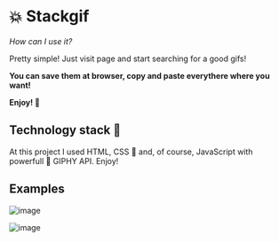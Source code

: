 # 💥 Stackgif 
*How can I use it?*

Pretty simple! Just visit page and start searching for a good gifs!

**You can save them at browser, copy and paste everythere where you want!**

**Enjoy! 📢**

## Technology stack 💾
At this project I used HTML, CSS 🌷 and, of course, JavaScript with powerfull 🐛 GIPHY API.
Enjoy!

## Examples
![image](https://user-images.githubusercontent.com/33568437/131031522-601ed64e-34c3-4bd0-8e92-d65157678331.png)

![image](https://user-images.githubusercontent.com/33568437/131031733-9c0126b3-98a2-4feb-97de-c0f657e629dc.png)

